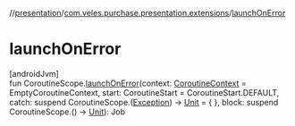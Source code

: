 //[presentation](../../index.md)/[com.veles.purchase.presentation.extensions](index.md)/[launchOnError](launch-on-error.md)

# launchOnError

[androidJvm]\
fun CoroutineScope.[launchOnError](launch-on-error.md)(context: [CoroutineContext](https://kotlinlang.org/api/latest/jvm/stdlib/kotlin.coroutines/-coroutine-context/index.html) = EmptyCoroutineContext, start: CoroutineStart = CoroutineStart.DEFAULT, catch: suspend CoroutineScope.([Exception](https://kotlinlang.org/api/latest/jvm/stdlib/kotlin/-exception/index.html)) -&gt; [Unit](https://kotlinlang.org/api/latest/jvm/stdlib/kotlin/-unit/index.html) = { }, block: suspend CoroutineScope.() -&gt; [Unit](https://kotlinlang.org/api/latest/jvm/stdlib/kotlin/-unit/index.html)): Job
